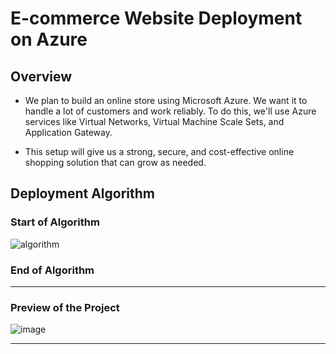 # E-commerce Website Deployment on Azure

## Overview

- We plan to build an online store using Microsoft Azure. We want it to handle a lot of customers and work reliably. To do this, we'll use Azure services like Virtual Networks, Virtual Machine Scale Sets, and Application Gateway.

- This setup will give us a strong, secure, and cost-effective online shopping solution that can grow as needed.

## Deployment Algorithm

### Start of Algorithm

![algorithm](https://github.com/user-attachments/assets/c2124755-3b1f-46c3-913d-e4aa257d7cfc)

### End of Algorithm

---

### Preview of the Project

![image](https://github.com/user-attachments/assets/acffd4a4-e669-429f-a9e4-61b77a59acd0)

---
